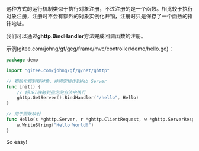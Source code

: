 这种方式的运行机制类似于执行对象注册，不过注册的是一个函数。相比较于执行对象注册，注册时不会有额外的对象实例化开销，注册时只是保存了一个函数的指针地址。

我们可以通过**ghttp.BindHandler**方法完成回调函数的注册。

示例(gitee.com/johng/gf/geg/frame/mvc/controller/demo/hello.go)：
```go
package demo

import "gitee.com/johng/gf/g/net/ghttp"

// 初始化控制器对象，并绑定操作到Web Server
func init() {
    // 将URI映射到指定的方法中执行
    ghttp.GetServer().BindHandler("/hello", Hello)
}

// 用于函数映射
func Hello(s *ghttp.Server, r *ghttp.ClientRequest, w *ghttp.ServerResponse) {
    w.WriteString("Hello World!")
}
```

So easy!



			
